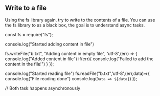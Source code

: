 ## Write to a file
Using the fs library again, try to write to the contents of a file.
You can use the fs library to as a black box, the goal is to understand async tasks.

const fs = require("fs");

console.log("Started adding content in file")

fs.writeFile("b.txt", "Adding content in empty file", 'utf-8',(err) => {
  console.log("Added content in file")
  if(err){
    console.log("Failed to add the content in the file!")
  }
});

console.log("Started reading file")
fs.readFile("b.txt",'utf-8',(err,data)=>{
  console.log("File reading done")
  console.log(`Data => ${data}`)
});

// Both task happens asynchronously

<!-- See the 3-read-from-file.md code explanation for better understanding -->